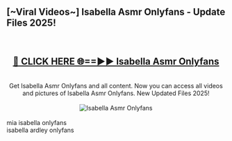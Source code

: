<h2>[~Viral Videos~] Isabella Asmr Onlyfans - Update Files 2025!</h2>
<br>
<div align="center">
<h2><a href="https://betterlinks.top/A2PfLJ" rel="nofollow">🔴 CLICK HERE 🌐==►► Isabella Asmr Onlyfans</a></h2>
<br>
Get Isabella Asmr Onlyfans and all content. Now you can access all videos and pictures of Isabella Asmr Onlyfans. New Updated Files 2025!
<br>
<br>
<a href="https://betterlinks.top/A2PfLJ" rel="nofollow" data-target="animated-image.originalLink"><img src="https://i.ibb.co.com/WyWwxjT/player-gif2.gif" alt="Isabella Asmr Onlyfans" style="max-width: 100%; display: inline-block;" data-target="animated-image.originalImage"></a>
</div>
<br>
mia isabella onlyfans<br>
isabella ardley onlyfans